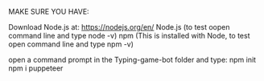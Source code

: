MAKE SURE YOU HAVE:

Download Node.js at: https://nodejs.org/en/
Node.js (to test oopen command line and type node -v)
npm (This is installed with Node, to test open command line and type npm -v)

open a command prompt in the Typing-game-bot folder and type:
npm init
npm i puppeteer
